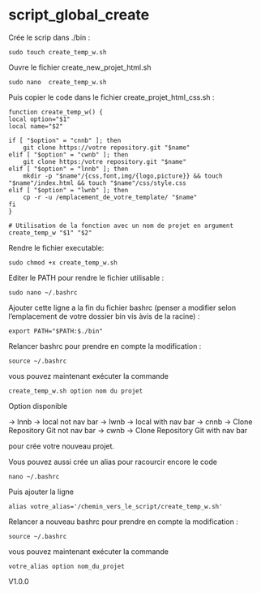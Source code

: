 # script_global_create

Crée le scrip dans ./bin :

	sudo touch create_temp_w.sh 

Ouvre le fichier create_new_projet_html.sh

	sudo nano  create_temp_w.sh 

Puis copier le code dans le fichier create_projet_html_css.sh :

    function create_temp_w() {
    local option="$1"
    local name="$2"

    if [ "$option" = "cnnb" ]; then
        git clone https://votre repository.git "$name"
    elif [ "$option" = "cwnb" ]; then
        git clone https:/votre repository.git "$name"
    elif [ "$option" = "lnnb" ]; then
        mkdir -p "$name"/{css,font,img/{logo,picture}} && touch "$name"/index.html && touch "$name"/css/style.css
    elif [ "$option" = "lwnb" ]; then
        cp -r -u /emplacement_de_votre_template/ "$name"
    fi
    }
	
    # Utilisation de la fonction avec un nom de projet en argument
    create_temp_w "$1" "$2"

Rendre le fichier executable:

	sudo chmod +x create_temp_w.sh

Editer le PATH pour rendre le fichier utilisable :
	
	sudo nano ~/.bashrc

Ajouter cette ligne a la fin du fichier bashrc (penser a modifier selon l’emplacement de votre dossier bin vis àvis de la racine) :

	export PATH="$PATH:$./bin"

Relancer bashrc pour prendre en compte la modification :

	source ~/.bashrc


vous pouvez maintenant exécuter la commande 

	create_temp_w.sh option nom du projet
 
Option disponible 

-> lnnb -> local not nav bar
-> lwnb -> local with nav bar
-> cnnb -> Clone Repository Git not nav bar
-> cwnb -> Clone Repository Git with nav bar

pour crée votre nouveau projet.


Vous pouvez aussi crée un alias pour racourcir encore le code

 	nano ~/.bashrc

Puis ajouter la ligne 

	alias votre_alias='/chemin_vers_le_script/create_temp_w.sh'

Relancer a nouveau bashrc pour prendre en compte la modification :

	source ~/.bashrc

vous pouvez maintenant exécuter la commande 

 	votre_alias option nom_du_projet

 


V1.0.0
